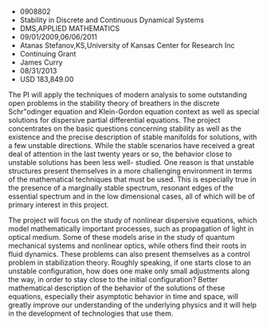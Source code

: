 
* 0908802
* Stability in Discrete and Continuous Dynamical Systems
* DMS,APPLIED MATHEMATICS
* 09/01/2009,06/06/2011
* Atanas Stefanov,KS,University of Kansas Center for Research Inc
* Continuing Grant
* James Curry
* 08/31/2013
* USD 183,849.00

The PI will apply the techniques of modern analysis to some outstanding open
problems in the stability theory of breathers in the discrete Schr\"odinger
equation and Klein-Gordon equation context as well as special solutions for
dispersive partial differential equations. The project concentrates on the basic
questions concerning stability as well as the existence and the precise
description of stable manifolds for solutions, with a few unstable directions.
While the stable scenarios have received a great deal of attention in the last
twenty years or so, the behavior close to unstable solutions has been less well-
studied. One reason is that unstable structures present themselves in a more
challenging environment in terms of the mathematical techniques that must be
used. This is especially true in the presence of a marginally stable spectrum,
resonant edges of the essential spectrum and in the low dimensional cases, all
of which will be of primary interest in this project.

The project will focus on the study of nonlinear dispersive equations, which
model mathematically important processes, such as propagation of light in
optical medium. Some of these models arise in the study of quantum mechanical
systems and nonlinear optics, while others find their roots in fluid dynamics.
These problems can also present themselves as a control problem in stabilization
theory. Roughly speaking, if one starts close to an unstable configuration, how
does one make only small adjustments along the way, in order to stay close to
the initial configuration? Better mathematical description of the behavior of
the solutions of these equations, especially their asymptotic behavior in time
and space, will greatly improve our understanding of the underlying physics and
it will help in the development of technologies that use them.

